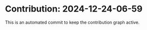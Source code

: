 # Contribution: 2024-12-24-06-59
This is an automated commit to keep the contribution graph active.
